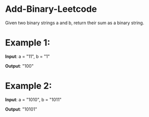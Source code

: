 # Add-Binary-Leetcode

Given two binary strings a and b, return their sum as a binary string.

# Example 1:

**Input**: a = "11", b = "1"

**Output**: "100"

# Example 2:

**Input**: a = "1010", b = "1011"

**Output**: "10101"
